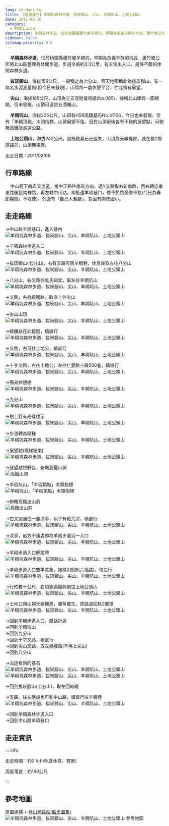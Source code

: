 ```yaml
---
lang: zh-Hant-tw
title: 【桃園蘆竹】羊稠坑森林步道、拔崁腳山、尖山、羊稠坑山、土地公頭山
date: 2011-02-10
category: 
  - 桃園上山走走
description: 羊稠森林步道，位於桃園縣蘆竹鄉羊稠坑，早期為放養羊群的坑谷，蘆竹鄉公所將此山區整理為休閒步道，步道全長約3.3公里，有五個出入口，是條不錯的休閒森林步道。 拔崁腳山，海拔156公尺，一般稱之為七分山，藍天地圖稱此為拔崁腳山，有一無名水泥測量點(但今日未發現)，山頂為一處休憩平台，往北稍有展望。
sidebar: false
sitemap.priority: 0.8
---
```


    **羊稠森林步道**，位於桃園縣蘆竹鄉羊稠坑，早期為放養羊群的坑谷，蘆竹鄉公所將此山區整理為休閒步道，步道全長約3.3公里，有五個出入口，是條不錯的休閒森林步道。  

    **拔崁腳山**，海拔156公尺，一般稱之為七分山，藍天地圖稱此為拔崁腳山，有一無名水泥測量點(但今日未發現)，山頂為一處休憩平台，往北稍有展望。  

<!-- more -->

    **尖山**，海拔185公尺，山頂為三支高壓電塔組(No.065)，據稱此山頭有一圖根點，但未發現，山頂可遠眺五酒桶山。  

    **羊稠坑山**，海拔225公尺，山頂有HSR高鐵基石No.41106，今日也未發現，但有「羊稠頂點」木頭指標，山頂展望不佳，但在山頂前後各有不錯的展望點，可俯瞰高鐵及高速公路。  

    **土地公頭山**，海拔242公尺，圖根點基石已遺失，山頂為天線機房，就在桃2鄉道路旁，山頂無視野。

走走日期：2011/02/06

## 行車路線
    中山高下南崁交流道，接中正路往南崁方向，遇Y叉路取右新南路，再右轉忠孝東路後接南祥路，再左轉中山路，即抵達羊稠巷口，停車於路旁停車格(今日為春節期間，不收費)。旁邊有「自己人餐廳」，對面有南崁國小。

## 走走路線
→中山路羊稠巷口，進入巷內  
![羊稠坑森林步道、拔崁腳山、尖山、羊稠坑山、土地公頭山](https://1013399.github.io/image-5/262/177504476_l.jpg)

→羊稠森林步道入口  
![羊稠坑森林步道、拔崁腳山、尖山、羊稠坑山、土地公頭山](https://1013399.github.io/image-5/262/177504478_l.jpg)

→拔崁腳山(七分山)，右有叉路可回羊稠巷，休息後取左往八分山  
![羊稠坑森林步道、拔崁腳山、尖山、羊稠坑山、土地公頭山](https://1013399.github.io/image-5/262/177504480_l.jpg)

→八分山，右叉路往吳氏祠堂，取左往羊稠坑山  
![羊稠坑森林步道、拔崁腳山、尖山、羊稠坑山、土地公頭山](https://1013399.github.io/image-5/262/177504481_l.jpg)

→叉路，右為繞腰路，取直上往尖山  
![羊稠坑森林步道、拔崁腳山、尖山、羊稠坑山、土地公頭山](https://1013399.github.io/image-5/262/177504483_l.jpg)

→尖山山頂  
![羊稠坑森林步道、拔崁腳山、尖山、羊稠坑山、土地公頭山](https://1013399.github.io/image-5/262/177504484_l.jpg)

→繞腰路在此接回，續直行  
![羊稠坑森林步道、拔崁腳山、尖山、羊稠坑山、土地公頭山](https://1013399.github.io/image-5/262/177504487_l.jpg)

→叉路，右可往土地公，續直行  
![羊稠坑森林步道、拔崁腳山、尖山、羊稠坑山、土地公頭山](https://1013399.github.io/image-5/262/177504490_l.jpg)

→十字叉路，右往土地公，左往仁愛路三段560巷，續直行  
![羊稠坑森林步道、拔崁腳山、尖山、羊稠坑山、土地公頭山](https://1013399.github.io/image-5/262/177504492_l.jpg)

→簡易休憩棚  
![羊稠坑森林步道、拔崁腳山、尖山、羊稠坑山、土地公頭山](https://1013399.github.io/image-5/262/177504494_l.jpg)

→九分山  
![羊稠坑森林步道、拔崁腳山、尖山、羊稠坑山、土地公頭山](https://1013399.github.io/image-5/262/177504495_l.jpg)

→樹上釘有光碟標示  
![羊稠坑森林步道、拔崁腳山、尖山、羊稠坑山、土地公頭山](https://1013399.github.io/image-5/262/177504497_l.jpg)

→步道轉為階梯  
![羊稠坑森林步道、拔崁腳山、尖山、羊稠坑山、土地公頭山](https://1013399.github.io/image-5/262/177504499_l.jpg)

→展望點(階梯結束)  
![羊稠坑森林步道、拔崁腳山、尖山、羊稠坑山、土地公頭山](https://1013399.github.io/image-5/262/177504501_l.jpg)

→展望點視野佳，俯瞰高鐵山洞  
![高鐵山洞](https://1013399.github.io/image-5/262/177504502_l.jpg)

→羊稠坑山，「羊稠頂點」木頭指標  
![羊稠坑山，「羊稠頂點」木頭指標](https://1013399.github.io/image-5/262/177504509_l.jpg)

→俯瞰高鐵出山洞  
![高鐵出山洞](https://1013399.github.io/image-5/262/177504512_l.jpg)

→右叉路通往一座涼亭，似乎有點荒涼，續直行  
![羊稠坑森林步道、拔崁腳山、尖山、羊稠坑山、土地公頭山](https://1013399.github.io/image-5/262/177504514_l.jpg)

→涼亭，前方不遠處即為羊稠步道另一入口  
![羊稠坑森林步道、拔崁腳山、尖山、羊稠坑山、土地公頭山](https://1013399.github.io/image-5/262/177504517_l.jpg)

→羊稠步道入口解說牌  
![羊稠坑森林步道、拔崁腳山、尖山、羊稠坑山、土地公頭山](https://1013399.github.io/image-5/262/177504519_l.jpg)

→羊稠步道入口雙羊意象，接桃2鄉道(六福路)，取左行  
![羊稠坑森林步道、拔崁腳山、尖山、羊稠坑山、土地公頭山](https://1013399.github.io/image-5/262/177504521_l.jpg)

→行約數十公尺，右切穿過鐵絲網往土地公頭山  
![羊稠坑森林步道、拔崁腳山、尖山、羊稠坑山、土地公頭山](https://1013399.github.io/image-5/262/177504526_l.jpg)

→土地公頭山頂天線機房，雜草叢生，原路退回桃2鄉道  
![羊稠坑森林步道、拔崁腳山、尖山、羊稠坑山、土地公頭山](https://1013399.github.io/image-5/262/177504528_l.jpg)

→回到羊稠步道入口，原路折返  
→回到羊稠坑山  
→回到九分山  
→回到十字叉路，續直行  
→回到尖山叉路，取左繞腰路(不再上尖山)  
→回到八分山

→沿途看到的基石  
![羊稠坑森林步道、拔崁腳山、尖山、羊稠坑山、土地公頭山](https://1013399.github.io/image-5/262/177504482_l.jpg)  
![羊稠坑森林步道、拔崁腳山、尖山、羊稠坑山、土地公頭山](https://1013399.github.io/image-5/262/177504530_l.jpg)

→回到拔崁腳山(七分山)，取左回較緩

→叉路，往左應該也可到中山路，續直行往羊稠巷  
![羊稠坑森林步道、拔崁腳山、尖山、羊稠坑山、土地公頭山](https://1013399.github.io/image-5/262/177504533_l.jpg)

→回到羊稠森林步道入口  
→回到中山路羊稠巷口


## 走走資訊

::: info

走走時間：約2.5小時(含休息、賞景)

高低落差：約160公尺

:::

## 參考地圖
原圖連結→ [登山補給站(藍天圖集)](http://www.keepon.com.tw/ActiveSite/Article/One.asp?ArticleID=6200)  
![羊稠坑森林步道、拔崁腳山、尖山、羊稠坑山、土地公頭山 參考地圖](https://1013399.github.io/image-5/262/177504557_l.jpg)